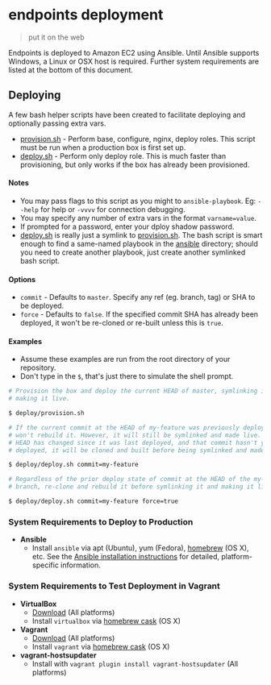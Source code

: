 # endpoints deployment
> put it on the web

Endpoints is deployed to Amazon EC2 using Ansible. Until Ansible supports
Windows, a Linux or OSX host is required. Further system requirements are
listed at the bottom of this document.

## Deploying

A few bash helper scripts have been created to facilitate deploying and
optionally passing extra vars.

* [provision.sh](provision.sh) - Perform base, configure, nginx, deploy roles.
  This script must be run when a production box is first set up.
* [deploy.sh](deploy.sh) - Perform only deploy role. This is much faster than
  provisioning, but only works if the box has already been provisioned.

#### Notes

* You may pass flags to this script as you might to `ansible-playbook`. Eg:
  `--help` for help or `-vvvv` for connection debugging.
* You may specify any number of extra vars in the format `varname=value`.
* If prompted for a password, enter your dploy shadow password.
* [deploy.sh](deploy.sh) is really just a symlink to
  [provision.sh](provision.sh). The bash script is smart enough to find a
  same-named playbook in the [ansible](ansible) directory; should you need to
  create another playbook, just create another symlinked bash script.

#### Options

* `commit` - Defaults to `master`. Specify any ref (eg. branch, tag) or SHA to
  be deployed.
* `force` - Defaults to `false`. If the specified commit SHA has already been
  deployed, it won't be re-cloned or re-built unless this is `true`.

#### Examples

* Assume these examples are run from the root directory of your repository.
* Don't type in the `$`, that's just there to simulate the shell prompt.

```bash
# Provision the box and deploy the current HEAD of master, symlinking it and
# making it live.

$ deploy/provision.sh

# If the current commit at the HEAD of my-feature was previously deployed, this
# won't rebuild it. However, it will still be symlinked and made live. If the
# HEAD has changed since it was last deployed, and that commit hasn't yet been
# deployed, it will be cloned and built before being symlinked and made live.

$ deploy/deploy.sh commit=my-feature

# Regardless of the prior deploy state of commit at the HEAD of the my-feature
# branch, re-clone and rebuild it before symlinking it and making it live.

$ deploy/deploy.sh commit=my-feature force=true
```

### System Requirements to Deploy to Production

* **Ansible**
  - Install `ansible` via apt (Ubuntu), yum (Fedora), [homebrew][homebrew] (OS
    X), etc. See the [Ansible installation
    instructions](http://docs.ansible.com/intro_installation.html) for
    detailed, platform-specific information.

### System Requirements to Test Deployment in Vagrant

* **VirtualBox**
  - [Download](https://www.virtualbox.org/wiki/Downloads) (All platforms)
  - Install `virtualbox` via [homebrew cask][cask] (OS X)
* **Vagrant**
  - [Download](http://docs.vagrantup.com/v2/installation/) (All platforms)
  - Install `vagrant` via [homebrew cask][cask] (OS X)
* **vagrant-hostsupdater**
  - Install with `vagrant plugin install vagrant-hostsupdater` (All platforms)

[homebrew]: http://brew.sh/
[cask]: http://caskroom.io/
